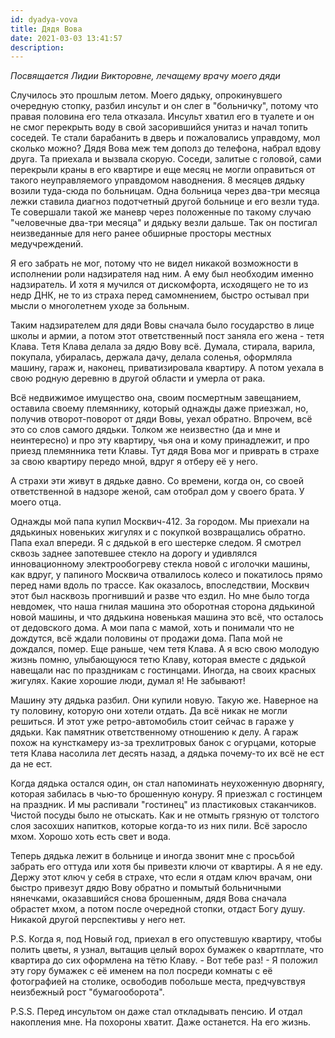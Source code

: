 ```yaml
---
id: dyadya-vova
title: Дядя Вова
date: 2021-03-03 13:41:57
description: 
---
```


<div class="right">
    <p><i>Посвящается Лидии Викторовне, лечащему врачу моего дяди</i></p>
</div>

Случилось это прошлым летом. Моего дядьку, опрокинувшего очередную стопку, разбил инсульт и он слег в "больничку", потому что правая половина его тела отказала. Инсульт хватил его в туалете и он не смог перекрыть воду в свой засорившийся унитаз и начал топить соседей. Те стали барабанить в дверь и пожаловались управдому, мол сколько можно? Дядя Вова меж тем дополз до телефона, набрал вдову друга. Та приехала и вызвала скорую. Соседи, залитые с головой, сами перекрыли краны в его квартире и еще месяц не могли оправиться от такого неуправляемого управдомом наводнения. 8 месяцев дядьку возили туда-сюда по больницам. Одна больница через два-три месяца лежки ставила диагноз подотчетный другой больнице и его везли туда. Те совершали такой же маневр через положенные по такому случаю "человечные два-три месяца" и дядьку везли дальше. Так он постигал неизведанные для него ранее обширные просторы местных медучреждений.

Я его забрать не мог, потому что не видел никакой возможности в исполнении роли надзирателя над ним. А ему был необходим именно надзиратель. И хотя я мучился от дискомфорта, исходящего не то из недр ДНК, не то из страха перед самомнением, быстро остывал при мысли о многолетнем уходе за больным.

Таким надзирателем для дяди Вовы сначала было государство в лице школы и армии, а потом этот ответственный пост заняла его жена - тетя Клава. Тетя Клава делала за дядю Вову всё. Думала, стирала, варила, покупала, убиралась, держала дачу, делала соленья, оформляла машину, гараж и, наконец, приватизировала квартиру. А потом уехала в свою родную деревню в другой области и умерла от рака.

Всё недвижимое имущество она, своим посмертным завещанием, оставила своему племяннику, который однажды даже приезжал, но, получив отворот-поворот от дяди Вовы, уехал обратно. Впрочем, всё это со слов самого дядьки. Толком же неизвестно (да и мне и неинтересно) и про эту квартиру, чья она и кому принадлежит, и про приезд племянника тети Клавы. Тут дядя Вова мог и приврать в страхе за свою квартиру передо мной, вдруг я отберу её у него.

А страхи эти живут в дядьке давно. Со времени, когда он, со своей ответственной в надзоре женой, сам отобрал дом у своего брата. У моего отца.

Однажды мой папа купил Москвич-412. За городом. Мы приехали на дядькиных новеньких жигулях и с покупкой возвращались обратно. Папа ехал впереди. Я с дядькой в его шестерке следом. Я смотрел сквозь заднее запотевшее стекло на дорогу и удивлялся инновационному электрообогреву стекла новой с иголочки машины, как вдруг, у папиного Москвича отвалилось колесо и покатилось прямо перед нами вдоль по трассе. Как оказалось, впоследствии, Москвич этот был насквозь прогнивший и разве что ездил. Но мне было тогда невдомек, что наша гнилая машина это оборотная сторона дядькиной новой машины, и что дядькина новенькая машина это всё, что осталось от дедовского дома. А мои папа с мамой, хоть и понимали что не дождутся, всё ждали половины от продажи дома. Папа мой не дождался, помер. Еще раньше, чем тетя Клава. А я всю свою молодую жизнь помню, улыбающуюся тетю Клаву, которая вместе с дядькой навещали нас по праздникам с гостинцами. Иногда, на своих красных жигулях. Какие хорошие люди, думал я! Не забывают!

Машину эту дядька разбил. Они купили новую. Такую же. Наверное на ту половину, которую они хотели отдать. Да всё никак не могли решиться. И этот уже ретро-автомобиль стоит сейчас в гараже у дядьки. Как памятник ответственному отношению к делу. А гараж похож на кунсткамеру из-за трехлитровых банок с огурцами, которые тетя Клава насолила лет десять назад, а дядька почему-то их всё не ест да не ест.

Когда дядька остался один, он стал напоминать неухоженную дворнягу, которая забилась в чью-то брошенную конуру. Я приезжал с гостинцем на праздник. И мы распивали "гостинец" из пластиковых стаканчиков. Чистой посуды было не отыскать. Как и не отмыть грязную от толстого слоя засохших напитков, которые когда-то из них пили. Всё заросло мхом. Хорошо хоть есть свет и вода.

Теперь дядька лежит в больнице и иногда звонит мне с просьбой забрать его оттуда или хотя бы привезти ключи от квартиры. А я не еду. Держу этот ключ у себя в страхе, что если я отдам ключ врачам, они быстро привезут дядю Вову обратно и помытый больничными нянечками, оказавшийся снова брошенным, дядя Вова сначала обрастет мхом, а потом после очередной стопки, отдаст Богу душу. Никакой другой перспективы у него нет.

P.S. Когда я, под Новый год, приехал в его опустевшую квартиру, чтобы полить цветы, я узнал, вытащив целый ворох бумажек о квартплате, что квартира до сих оформлена на тётю Клаву. - Вот тебе раз! - Я положил эту гору бумажек с её именем на пол посреди комнаты с её фотографией на столике, освободив побольше места, предчувствуя неизбежный рост "бумагооборота".

P.S.S. Перед инсультом он даже стал откладывать пенсию. И отдал накопления мне. На похороны хватит. Даже останется. На его жизнь.
